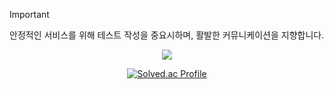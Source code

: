 > [!IMPORTANT]  
> 안정적인 서비스를 위해 테스트 작성을 중요시하며, 활발한 커뮤니케이션을 지향합니다.

<div align="center">

<a href="https://github.com/devxb/gitanimals">
    <img src = "https://render.gitanimals.org/farms/Sehee-Lee-01"/>
</a>

[![Solved.ac Profile](http://mazassumnida.wtf/api/v2/generate_badge?boj=tpfktpgml24)](https://solved.ac/tpfktpgml24/)

</div>
